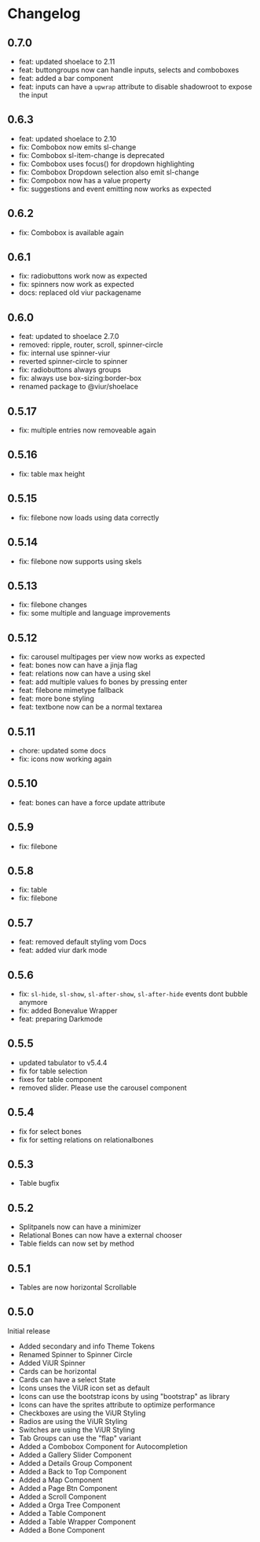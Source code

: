 # Changelog

## 0.7.0
- feat: updated shoelace to 2.11
- feat: buttongroups now can handle inputs, selects and comboboxes
- feat: added a bar component
- feat: inputs can have a `upwrap` attribute to disable shadowroot to expose the input

## 0.6.3
- feat: updated shoelace to 2.10
- fix: Combobox now emits sl-change
- fix: Combobox sl-item-change is deprecated
- fix: Combobox uses focus() for dropdown highlighting
- fix: Combobox Dropdown selection also emit sl-change
- fix: Compobox now has a value property
- fix: suggestions and event emitting now works as expected

## 0.6.2
- fix: Combobox is available again

## 0.6.1
- fix: radiobuttons work now as expected
- fix: spinners now work as expected
- docs: replaced old viur packagename

## 0.6.0
- feat: updated to shoelace 2.7.0
- removed: ripple, router, scroll, spinner-circle
- fix: internal use spinner-viur
- reverted spinner-circle to spinner
- fix: radiobuttons always groups
- fix: always use box-sizing:border-box
- renamed package to @viur/shoelace

## 0.5.17
- fix: multiple entries now removeable again

## 0.5.16
- fix: table max height 

## 0.5.15
- fix: filebone now loads using data correctly

## 0.5.14
- fix: filebone now supports using skels

## 0.5.13
- fix: filebone changes
- fix: some multiple and language improvements

## 0.5.12
- fix: carousel multipages per view now works as expected
- feat: bones now can have a jinja flag
- feat: relations now can have a using skel
- feat: add multiple values fo bones by pressing enter
- feat: filebone mimetype fallback
- feat: more bone styling
- feat: textbone now can be a normal textarea

## 0.5.11
- chore: updated some docs
- fix: icons now working again

## 0.5.10
- feat: bones can have a force update attribute

## 0.5.9
- fix: filebone

## 0.5.8
- fix: table
- fix: filebone

## 0.5.7
- feat: removed default styling vom Docs
- feat: added viur dark mode

## 0.5.6
- fix: `sl-hide`, `sl-show`, `sl-after-show`, `sl-after-hide` events dont bubble anymore
- fix: added Bonevalue Wrapper
- feat: preparing Darkmode

## 0.5.5
- updated tabulator to v5.4.4
- fix for table selection
- fixes for table component
- removed slider. Please use the carousel component

## 0.5.4
- fix for select bones
- fix for setting relations on relationalbones

## 0.5.3
- Table bugfix

## 0.5.2
- Splitpanels now can have a minimizer
- Relational Bones can now have a external chooser
- Table fields can now set by method

## 0.5.1
- Tables are now horizontal Scrollable

## 0.5.0
Initial release

- Added secondary and info Theme Tokens
- Renamed Spinner to Spinner Circle
- Added ViUR Spinner
- Cards can be horizontal
- Cards can have a select State
- Icons unses the ViUR icon set as default
- Icons can use the bootstrap icons by using "bootstrap" as library
- Icons can have the sprites attribute to optimize performance
- Checkboxes are using the ViUR Styling
- Radios are using the ViUR Styling
- Switches are using the ViUR Styling
- Tab Groups can use the "flap" variant
- Added a Combobox Component for Autocompletion
- Added a Gallery Slider Component
- Added a Details Group Component
- Added a Back to Top Component
- Added a Map Component
- Added a Page Btn Component
- Added a Scroll Component
- Added a Orga Tree Component
- Added a Table Component
- Added a Table Wrapper Component
- Added a Bone Component